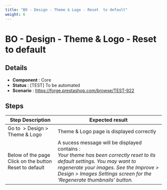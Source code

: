 ```yaml
---
title: "BO - Design - Theme & Logo - Reset  to default"
weight: 6
---
```


# BO - Design - Theme & Logo - Reset  to default
## Details
* **Component** : Core
* **Status** : [TEST] To be automated
* **Scenario** : https://forge.prestashop.com/browse/TEST-922

## Steps
| Step Description | Expected result |
| ----- | ----- |
| Go to  > Design > Theme & Logo | Theme & Logo page is displayed correctly |
| Below of the page Click on the button Reset to default | A sucess message will be displayed contains : <br>_Your theme has been correctly reset to its default settings. You may want to regenerate your images. See the Improve > Design > Images Settings screen for the 'Regenerate thumbnails' button._ |
